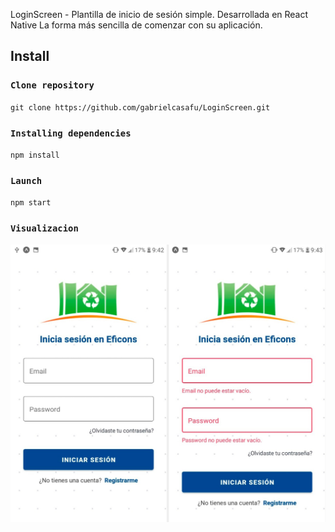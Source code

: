 LoginScreen - Plantilla de inicio de sesión simple. Desarrollada en React Native
La forma más sencilla de comenzar con su aplicación.

## Install

### `Clone repository`
`git clone https://github.com/gabrielcasafu/LoginScreen.git`

### `Installing dependencies`
`npm install `

### `Launch`
`npm start`

### `Visualizacion`
![](assets/loginscreen.jpeg)